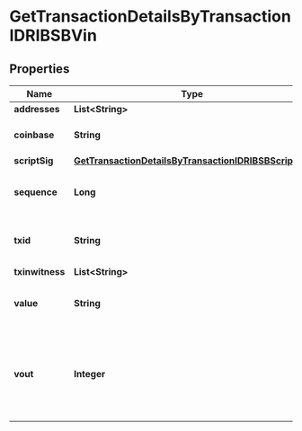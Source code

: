 

# GetTransactionDetailsByTransactionIDRIBSBVin


## Properties

| Name | Type | Description | Notes |
|------------ | ------------- | ------------- | -------------|
|**addresses** | **List&lt;String&gt;** |  |  |
|**coinbase** | **String** | Represents the coinbase hex. |  [optional] |
|**scriptSig** | [**GetTransactionDetailsByTransactionIDRIBSBScriptSig**](GetTransactionDetailsByTransactionIDRIBSBScriptSig.md) |  |  |
|**sequence** | **Long** | Represents the script sequence number. |  |
|**txid** | **String** | Represents the reference transaction identifier. |  [optional] |
|**txinwitness** | **List&lt;String&gt;** |  |  |
|**value** | **String** | Represents the sent/received amount. |  [optional] |
|**vout** | **Integer** | It refers to the index of the output address of this transaction. The index starts from 0. |  [optional] |



